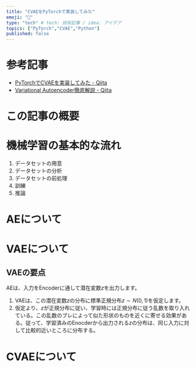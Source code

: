 ```yaml
---
title: "CVAEをPyTorchで実装してみた"
emoji: "🐥"
type: "tech" # tech: 技術記事 / idea: アイデア
topics: ["PyTorch","CVAE","Python"]
published: false
---
```


# 参考記事
- [PyTorchでCVAEを実装してみた - Qiita](https://qiita.com/isuya/items/a856971647ba2390f5fe)
- [Variational Autoencoder徹底解説 - Qiita](https://qiita.com/kenmatsu4/items/b029d697e9995d93aa24#1-variational-autoencoder%E3%81%A8%E3%81%AF)

# この記事の概要
# 機械学習の基本的な流れ
1. データセットの用意
2. データセットの分析
3. データセットの前処理
4. 訓練
5. 推論

# AEについて

# VAEについて
## VAEの要点
AEは、入力をEncoderに通して潜在変数$z$を出力します。
1. VAEは、この潜在変数$z$の分布に標準正規分布$z\sim N(0,1)$を仮定します。
2. 仮定より、$z$が正規分布に従い、学習時には正規分布に従う乱数を取り入れている。この乱数のブレによって似た形状のものを近くに寄せる効果がある。従って、学習済みのEnocderから出力される$z$の分布は、同じ入力に対して比較的近いところに分布する。

# CVAEについて

